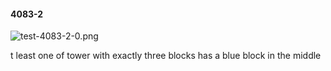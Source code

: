 #### 4083-2
![test-4083-2-0.png](https://github.com/lil-lab/nlvr/raw/master/nlvr/test/images/5/test-4083-2-0.png "test-4083-2-0.png")

t least one of tower with exactly three blocks has a blue block in the middle